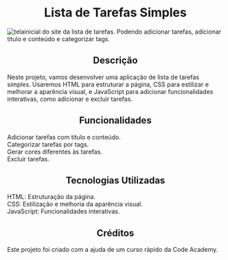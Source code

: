 <h1 align="center">Lista de Tarefas Simples</h1>

![telainicial do site da lista de tarefas. Podendo adicionar tarefas, adicionar título e conteúdo e categorizar tags.](https://github.com/user-attachments/assets/a18673fb-41b4-44ab-afa8-caf20e7bf031)

<h2 align="center">Descrição</h2>
<p>Neste projeto, vamos desenvolver uma aplicação de lista de tarefas simples. Usaremos HTML para estruturar a página, CSS para estilizar e melhorar a aparência visual, e JavaScript para adicionar funcionalidades interativas, como adicionar e excluir tarefas.</p>

<h2 align="center">Funcionalidades</h2>
Adicionar tarefas com título e conteúdo.<br>
Categorizar tarefas por tags.<br>
Gerar cores diferentes às tarefas.<br>
Excluir tarefas.

<h2 align="center">Tecnologias Utilizadas</h2>
HTML: Estruturação da página. <br>
CSS: Estilização e melhoria da aparência visual.<br>
JavaScript: Funcionalidades interativas.<br>

<H2 align="center">Créditos</H2>
Este projeto foi criado com a ajuda de um curso rápido da Code Academy.
